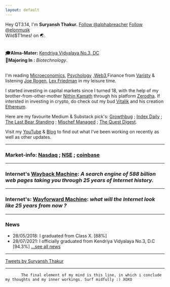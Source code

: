 ```yaml
---
layout: default
---
```


   Hey QT3.14,   I'm **Suryansh Thakur.** 
<a href="https://twitter.com/alphabreacher?ref_src=twsrc%5Etfw" class="twitter-follow-button" data-show-count="true">Follow @alphabreacher</a><script async src="https://platform.twitter.com/widgets.js" charset="utf-8"></script>
 <a href="https://twitter.com/elonmusk?ref_src=twsrc%5Etfw" class="twitter-follow-button" data-show-screen-name="false" data-show-count="true">Follow @elonmusk</a><script async src="https://platform.twitter.com/widgets.js" charset="utf-8"></script> 
  <br> Wild$T1mes! on 🌏.

<br>**🎓Alma-Mater:** [Kendriya Vidyalaya No.3, DC](https://no3delhicantt.kvs.ac.in/)
<br> **📓Majoring In :**  _Biotechnology_.

<br>I'm reading [Microeconomics](https://www.youtube.com/playlist?list=PLFNFJbo2hfBGRTCMuroZGykNzacwmAH2L), [Psychology](https://www.youtube.com/playlist?list=PL44ABC9278E2EE706) ,[Web3](https://www.youtube.com/playlist?list=PLxVihxZC42nF_MCN9PTvZMIifRjx9cZ2J),Finance from [Varisty](https://zerodha.com/varsity/) & listening [Joe Rogen](https://www.joerogan.com/), [Lex Friedman](https://lexfridman.com/) in my leisure time.

I started investing in capital markets since I turned 18, with the help of my brother-from-other-mother [Nithin Kamath](https://nithinkamath.me/) through his platform [Zerodha](https://zerodha.com/). If intersted in investing in crypto, do check out my bud [Vitalik](https://vitalik.ca/) and his creation [Ethereum](https://ethereum.org/en/).

Here are my favourite Medium & Substack pick's: [Growthbug](https://growthbug.com/) ; [Index Daily](https://storiesindica.substack.com/) ; [The Last Bear Standing](https://thelastbearstanding.substack.com/archive?utm_source=menu-dropdown) ; [Mischef Managed](https://mischiefmanaged.substack.com/archive?utm_source=menu-dropdown) ; [The Quest Digest](https://thequestpod.substack.com/).

Visit my [YouTube](https://www.youtube.com/channel/UCQqa01aV7uGL68uYpo2kVkg) & [Blog](https://srterm.github.io/srt/blog.html) to find out what I’ve been working on recently as well as other updates.

* * * * * *
 
###  **Market-info:** [Nasdaq](https://www.nasdaq.com/market-activity/stocks) ; [NSE](https://www1.nseindia.com/live_market/dynaContent/live_watch/equities_stock_watch.htm) ; [coinbase](https://www.coinbase.com/price)

* * * * * *

###  **Internet's** [Wayback Machine](https://web.archive.org/): _A search engine of 588 billion web pages taking you through 25 years of Internet history._

* * * * * *

###  **Internet's:** [Wayforward Machine](https://wayforward.archive.org/): _what will the Internet look like 25 years from now ?_

* * * * * *

### News

* 28/05/2018: I graduated from Class X. [88%]
* 28/07/2021: I officially graduated from Kendriya Vidyalaya No.3, D.C [94.3%]
  […see all news](./news)

* * * * * *

<a class="twitter-timeline" data-width="650" data-height="450" data-theme="dark" href="https://twitter.com/alphabreacher?ref_src=twsrc%5Etfw">Tweets by Suryansh Thakur</a> <script async src="https://platform.twitter.com/widgets.js" charset="utf-8"></script>


<!--
### Vision
![vision](https://user-images.githubusercontent.com/82106805/137462176-895ef62f-a0b7-437e-b9fc-b6ba72ec581b.png)-->

* * * * * *
<!--![lifeforce](https://user-images.githubusercontent.com/82106805/137462014-03e5b387-d6a2-44b4-b4f9-241a63353d6d.png)-->

          
           The final element of my mind is this line, in which i conclude my thoughts and my inner workings. Surf midfully :) XOXO
           
           
           
           
           
           
           
           
           

   <script async src="https://cse.google.com/cse.js?cx=f200debcef740e85c"></script>
   <div class="gcse-search"></div>
 
                                                 
